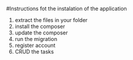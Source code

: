 #Instructions fot the instalation of the application

1. extract the files in your folder
2. install the composer
3. update the composer
4. run the migration 
5. register account
6. CRUD the tasks